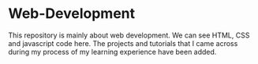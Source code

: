 # Web-Development
This repository is mainly about web development. We can see HTML, CSS and javascript code here.
The projects and tutorials that I came across during my process of my learning experience have been added.

